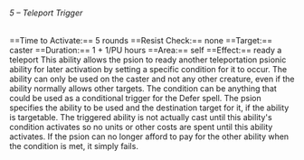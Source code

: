 ###### 5 – Teleport Trigger
==Time to Activate:== 5 rounds
==Resist Check:== none
==Target:== caster
==Duration:== 1 + 1/PU hours
==Area:== self
==Effect:== ready a teleport
This ability allows the psion to ready another teleportation psionic ability for later activation by setting a specific condition for it to occur. The ability can only be used on the caster and not any other creature, even if the ability normally allows other targets. The condition can be anything that could be used as a conditional trigger for the Defer spell. The psion specifies the ability to be used and the destination target for it, if the ability is targetable. The triggered ability is not actually cast until this ability's condition activates so no units or other costs are spent until this ability activates. If the psion can no longer afford to pay for the other ability when the condition is met, it simply fails.
